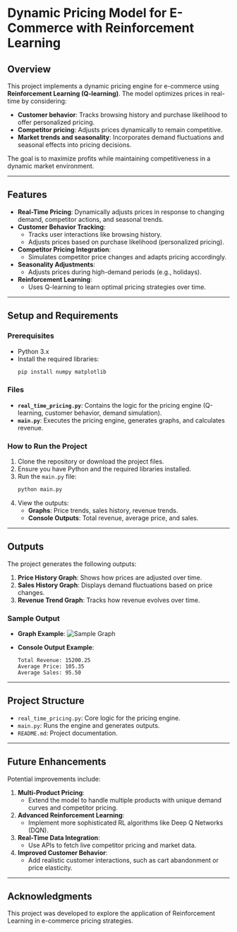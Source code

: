 # Dynamic Pricing Model for E-Commerce with Reinforcement Learning

## **Overview**
This project implements a dynamic pricing engine for e-commerce using **Reinforcement Learning (Q-learning)**. The model optimizes prices in real-time by considering:
- **Customer behavior**: Tracks browsing history and purchase likelihood to offer personalized pricing.
- **Competitor pricing**: Adjusts prices dynamically to remain competitive.
- **Market trends and seasonality**: Incorporates demand fluctuations and seasonal effects into pricing decisions.

The goal is to maximize profits while maintaining competitiveness in a dynamic market environment.

---

## **Features**
- **Real-Time Pricing**: Dynamically adjusts prices in response to changing demand, competitor actions, and seasonal trends.
- **Customer Behavior Tracking**:
  - Tracks user interactions like browsing history.
  - Adjusts prices based on purchase likelihood (personalized pricing).
- **Competitor Pricing Integration**:
  - Simulates competitor price changes and adapts pricing accordingly.
- **Seasonality Adjustments**:
  - Adjusts prices during high-demand periods (e.g., holidays).
- **Reinforcement Learning**:
  - Uses Q-learning to learn optimal pricing strategies over time.

---

## **Setup and Requirements**
### **Prerequisites**
- Python 3.x
- Install the required libraries:
   ```bash
   pip install numpy matplotlib
   ```

### **Files**
- **`real_time_pricing.py`**: Contains the logic for the pricing engine (Q-learning, customer behavior, demand simulation).
- **`main.py`**: Executes the pricing engine, generates graphs, and calculates revenue.

### **How to Run the Project**
1. Clone the repository or download the project files.
2. Ensure you have Python and the required libraries installed.
3. Run the `main.py` file:
   ```bash
   python main.py
   ```
4. View the outputs:
   - **Graphs**: Price trends, sales history, revenue trends.
   - **Console Outputs**: Total revenue, average price, and sales.

---

## **Outputs**
The project generates the following outputs:
1. **Price History Graph**: Shows how prices are adjusted over time.
2. **Sales History Graph**: Displays demand fluctuations based on price changes.
3. **Revenue Trend Graph**: Tracks how revenue evolves over time.

### **Sample Output**
- **Graph Example**:
  <img alt="Sample Graph" src="&quot;C:\Users\Umar Ahmed\OneDrive\Pictures\Screenshots\Screenshot 2024-12-12 115840.png&quot;"/>

- **Console Output Example**:
   ```
   Total Revenue: 15200.25
   Average Price: 105.35
   Average Sales: 95.50
   ```

---

## **Project Structure**
- `real_time_pricing.py`: Core logic for the pricing engine.
- `main.py`: Runs the engine and generates outputs.
- `README.md`: Project documentation.

---

## **Future Enhancements**
Potential improvements include:
1. **Multi-Product Pricing**:
   - Extend the model to handle multiple products with unique demand curves and competitor pricing.
2. **Advanced Reinforcement Learning**:
   - Implement more sophisticated RL algorithms like Deep Q Networks (DQN).
3. **Real-Time Data Integration**:
   - Use APIs to fetch live competitor pricing and market data.
4. **Improved Customer Behavior**:
   - Add realistic customer interactions, such as cart abandonment or price elasticity.

---

## **Acknowledgments**
This project was developed to explore the application of Reinforcement Learning in e-commerce pricing strategies.

